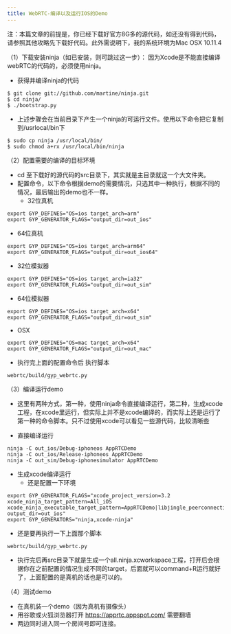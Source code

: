 ```yaml
---
title: WebRTC-编译以及运行IOS的Demo
---
```

注：本篇文章的前提是，你已经下载好官方8G多的源代码，如还没有得到代码，请参照其他攻略先下载好代码。此外需说明下，我的系统环境为Mac OSX 10.11.4

（1）下载安装ninja（如已安装，则可跳过这一步）：
因为Xcode是不能直接编译webRTC的代码的，必须使用ninja。
- 获得并编译ninja的代码
```
$ git clone git://github.com/martine/ninja.git
$ cd ninja/
$ ./bootstrap.py
```
- 上述步骤会在当前目录下产生一个ninja的可运行文件。使用以下命令把它复制到/usrlocal/bin下
```
$ sudo cp ninja /usr/local/bin/
$ sudo chmod a+rx /usr/local/bin/ninja
```

（2）配置需要的编译的目标环境
- cd 至下载好的源代码的src目录下，其实就是主目录就这一个大文件夹。
- 配置命令，以下命令根据demo的需要情况，只选其中一种执行，根据不同的情况，最后输出的demo也不一样。
  - 32位真机
```
export GYP_DEFINES="OS=ios target_arch=arm"
export GYP_GENERATOR_FLAGS="output_dir=out_ios"
```
  - 64位真机
```
export GYP_DEFINES="OS=ios target_arch=arm64"
export GYP_GENERATOR_FLAGS="output_dir=out_ios64"
```
  - 32位模拟器
```
export GYP_DEFINES="OS=ios target_arch=ia32"
export GYP_GENERATOR_FLAGS="output_dir=out_sim"
```
 - 64位模拟器
```
export GYP_DEFINES="OS=ios target_arch=x64"
export GYP_GENERATOR_FLAGS="output_dir=out_sim"
```
  - OSX
```
export GYP_DEFINES="OS=mac target_arch=x64"
export GYP_GENERATOR_FLAGS="output_dir=out_mac"
```
- 执行完上面的配置命令后 执行脚本
```
webrtc/build/gyp_webrtc.py
```

（3）编译运行demo
- 这里有两种方式，第一种，使用ninja命令直接编译运行，第二种，生成xcode工程，在xcode里运行，但实际上并不是xcode编译的，而实际上还是运行了第一种的命令脚本。只不过使用xcode可以看见一些源代码，比较清晰些

- 直接编译运行
```
ninja -C out_ios/Debug-iphoneos AppRTCDemo
ninja -C out_ios/Release-iphoneos AppRTCDemo
ninja -C out_sim/Debug-iphonesimulator AppRTCDemo
```

- 生成xcode编译运行
  - 还是配置一下环境
```
export GYP_GENERATOR_FLAGS="xcode_project_version=3.2 xcode_ninja_target_pattern=All_iOS xcode_ninja_executable_target_pattern=AppRTCDemo|libjingle_peerconnection_unittest|libjingle_peerconnection_objc_test output_dir=out_ios"
export GYP_GENERATORS="ninja,xcode-ninja"
```
 - 还是要再执行一下上面那个脚本
```
webrtc/build/gyp_webrtc.py
```
 - 执行完后再src目录下就是生成一个all.ninja.xcworkspace工程，打开后会根据你在之前配置的情况生成不同的target，后面就可以command+R运行就好了，上面配置的是真机的话也是可以的。

（4）测试demo
- 在真机装一个demo（因为真机有摄像头）
- 用谷歌或火狐浏览器打开
  https://apprtc.appspot.com/  需要翻墙
- 两边同时进入同一个房间号即可连接。